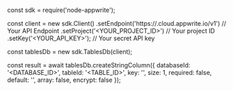 const sdk = require('node-appwrite');

const client = new sdk.Client()
    .setEndpoint('https://<REGION>.cloud.appwrite.io/v1') // Your API Endpoint
    .setProject('<YOUR_PROJECT_ID>') // Your project ID
    .setKey('<YOUR_API_KEY>'); // Your secret API key

const tablesDb = new sdk.TablesDb(client);

const result = await tablesDb.createStringColumn({
    databaseId: '<DATABASE_ID>',
    tableId: '<TABLE_ID>',
    key: '',
    size: 1,
    required: false,
    default: '<DEFAULT>',
    array: false,
    encrypt: false
});
